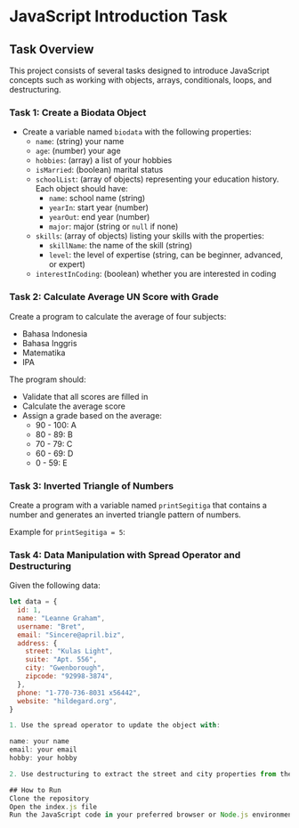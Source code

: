 # JavaScript Introduction Task

## Task Overview

This project consists of several tasks designed to introduce JavaScript concepts such as working with objects, arrays, conditionals, loops, and destructuring.

### Task 1: Create a Biodata Object

- Create a variable named `biodata` with the following properties:
  - `name`: (string) your name
  - `age`: (number) your age
  - `hobbies`: (array) a list of your hobbies
  - `isMarried`: (boolean) marital status
  - `schoolList`: (array of objects) representing your education history. Each object should have:
    - `name`: school name (string)
    - `yearIn`: start year (number)
    - `yearOut`: end year (number)
    - `major`: major (string or `null` if none)
  - `skills`: (array of objects) listing your skills with the properties:
    - `skillName`: the name of the skill (string)
    - `level`: the level of expertise (string, can be beginner, advanced, or expert)
  - `interestInCoding`: (boolean) whether you are interested in coding

### Task 2: Calculate Average UN Score with Grade

Create a program to calculate the average of four subjects: 
- Bahasa Indonesia
- Bahasa Inggris
- Matematika
- IPA

The program should:
- Validate that all scores are filled in
- Calculate the average score
- Assign a grade based on the average:
  - 90 - 100: A
  - 80 - 89: B
  - 70 - 79: C
  - 60 - 69: D
  - 0 - 59: E

### Task 3: Inverted Triangle of Numbers

Create a program with a variable named `printSegitiga` that contains a number and generates an inverted triangle pattern of numbers. 

Example for `printSegitiga = 5`:

### Task 4: Data Manipulation with Spread Operator and Destructuring

Given the following data:

```javascript
let data = {
  id: 1,
  name: "Leanne Graham",
  username: "Bret",
  email: "Sincere@april.biz",
  address: {
    street: "Kulas Light",
    suite: "Apt. 556",
    city: "Gwenborough",
    zipcode: "92998-3874",
  },
  phone: "1-770-736-8031 x56442",
  website: "hildegard.org",
}

1. Use the spread operator to update the object with:

name: your name
email: your email
hobby: your hobby

2. Use destructuring to extract the street and city properties from the address object.

## How to Run
Clone the repository
Open the index.js file
Run the JavaScript code in your preferred browser or Node.js environment.
